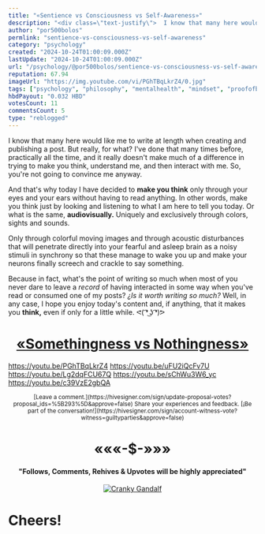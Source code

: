 ```yaml
---
title: "«Sentience vs Consciousness vs Self-Awareness»"
description: "<div class=\"text-justify\">  I know that many here would like me to write at length when creating and publishing a post. But really, for what? I've don..."
author: "por500bolos"
permlink: "sentience-vs-consciousness-vs-self-awareness"
category: "psychology"
created: "2024-10-24T01:00:09.000Z"
lastUpdate: "2024-10-24T01:00:09.000Z"
url: "/psychology/@por500bolos/sentience-vs-consciousness-vs-self-awareness"
reputation: 67.94
imageUrl: "https://img.youtube.com/vi/PGhTBqLkrZ4/0.jpg"
tags: ["psychology", "philosophy", "mentalhealth", "mindset", "proofofbrain", "health", "content", "curation"]
hbdPayout: "0.032 HBD"
votesCount: 11
commentsCount: 5
type: "reblogged"
---
```

<div class="text-justify">

I know that many here would like me to write at length when creating and publishing a post. But really, for what? I've done that many times before, practically all the time, and it really doesn't make much of a difference in trying to make you think, understand me, and then interact with me. So, you're not going to convince me anyway.

And that's why today I have decided to **make you think** only through your eyes and your ears without having to read anything. In other words, make you think just by looking and listening to what I am here to tell you today. Or what is the same, **audiovisually.** Uniquely and exclusively through colors, sights and sounds.

Only through colorful moving images and through acoustic disturbances that will penetrate directly into your fearful and asleep brain as a noisy stimuli in synchrony so that these manage to wake you up and make your neurons finally screech and crackle to say something.

Because in fact, what's the point of writing so much when most of you never dare to leave a *record* of having interacted in some way when you've read or consumed one of my posts? *¿Is it worth writing so much?* Well, in any case, I hope you enjoy today's content and, if anything, that it makes you **think,** even if only for a little while. ᕙ( ͡❛ ͜ʖ ͡❛)ᕗ

# <center>[«Somethingness vs Nothingness»](https://hive.blog/story/@por500bolos/the-last-echo-of-dreams)</center>
https://youtu.be/PGhTBqLkrZ4
https://youtu.be/uFU2iQcFv7U
https://youtu.be/Lg2dqFCU67Q
https://youtu.be/sChWu3W6_yc
https://youtu.be/c39VzE2gbQA

<center><sup>[Leave a comment.](https://hivesigner.com/sign/update-proposal-votes?proposal_ids=%5B293%5D&approve=false) Share your experiences and feedback. [¡Be part of the conversation!](https://hivesigner.com/sign/account-witness-vote?witness=guiltyparties&approve=false)</sup></center>

# <center>«««-$-»»»</center>

#### <center>"Follows, Comments, Rehives & Upvotes will be highly appreciated"</center>

<center><a href="https://hive.blog/@por500bolos"><img src="https://images.hive.blog/DQmSwvjsru4oS5px7JMM58p83a32149b4TQk1X6rf6GSCeh/Delightful%20Crankiness%20Group.jpg" alt="Cranky Gandalf"/></a></center>

# Cheers!

</div>